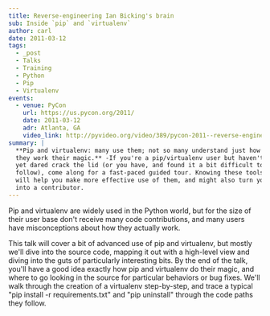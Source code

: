 ```yaml
---
title: Reverse-engineering Ian Bicking's brain
sub: Inside `pip` and `virtualenv`
author: carl
date: 2011-03-12
tags:
  - _post
  - Talks
  - Training
  - Python
  - Pip
  - Virtualenv
events:
  - venue: PyCon
    url: https://us.pycon.org/2011/
    date: 2011-03-12
    adr: Atlanta, GA
    video_link: http://pyvideo.org/video/389/pycon-2011--reverse-engineering-ian-bicking--39-s
summary: |
  **Pip and virtualenv: many use them; not so many understand just how
  they work their magic.** -If you're a pip/virtualenv user but haven't
  yet dared crack the lid (or you have, and found it a bit difficult to
  follow), come along for a fast-paced guided tour. Knowing these tools
  will help you make more effective use of them, and might also turn you
  into a contributor.
---
```


Pip and virtualenv are widely used in the Python world, but for the size
of their user base don't receive many code contributions, and many users
have misconceptions about how they actually work.

This talk will cover a bit of advanced use of pip and virtualenv, but
mostly we'll dive into the source code, mapping it out with a high-level
view and diving into the guts of particularly interesting bits. By the
end of the talk, you'll have a good idea exactly how pip and virtualenv
do their magic, and where to go looking in the source for particular
behaviors or bug fixes. We'll walk through the creation of a virtualenv
step-by-step, and trace a typical "pip install -r requirements.txt" and
"pip uninstall" through the code paths they follow.
